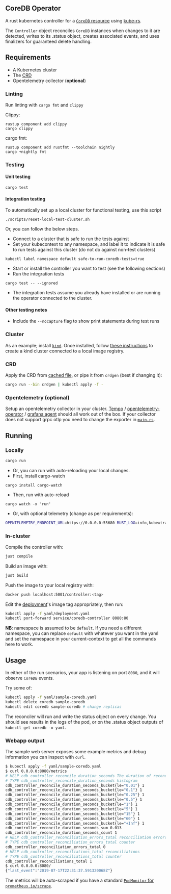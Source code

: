 ## CoreDB Operator

A rust kubernetes controller for a [`CoreDB` resource](https://github.com/CoreDB-io/coredb/blob/main/coredb-operator/yaml/crd.yaml) using [kube-rs](https://github.com/kube-rs/kube-rs/).

The `Controller` object reconciles `CoreDB` instances when changes to it are detected, writes to its .status object, creates associated events, and uses finalizers for guaranteed delete handling.

## Requirements
- A Kubernetes cluster
- The [CRD](yaml/crd.yaml)
- Opentelemetry collector (**optional**)

### Linting

Run linting with `cargo fmt` and `clippy`

Clippy:
```
rustup component add clippy
cargo clippy
```

cargo fmt:
```
rustup component add rustfmt --toolchain nightly
cargo +nightly fmt
```

### Testing


#### Unit testing

```
cargo test
```

#### Integration testing

To automatically set up a local cluster for functional testing, use this script
```
./scripts/reset-local-test-cluster.sh
```
Or, you can follow the below steps.

- Connect to a cluster that is safe to run the tests against
- Set your kubecontext to any namespace, and label it to indicate it is safe to run tests against this cluster (do not do against non-test clusters)
```
kubectl label namespace default safe-to-run-coredb-tests=true
```
- Start or install the controller you want to test (see the following sections)
- Run the integration tests
```
cargo test -- --ignored
```
- The integration tests assume you already have installed or are running the operator connected to the cluster.

#### Other testing notes

- Include the `--nocapture` flag to show print statements during test runs

### Cluster
As an example; install [`kind`](https://kind.sigs.k8s.io/docs/user/quick-start/#installation). Once installed, follow [these instructions](https://kind.sigs.k8s.io/docs/user/local-registry/) to create a kind cluster connected to a local image registry.

### CRD
Apply the CRD from [cached file](yaml/crd.yaml), or pipe it from `crdgen` (best if changing it):

```sh
cargo run --bin crdgen | kubectl apply -f -
```

### Opentelemetry (optional)
Setup an opentelemetry collector in your cluster. [Tempo](https://github.com/grafana/helm-charts/tree/main/charts/tempo) / [opentelemetry-operator](https://github.com/open-telemetry/opentelemetry-helm-charts/tree/main/charts/opentelemetry-operator) / [grafana agent](https://github.com/grafana/helm-charts/tree/main/charts/agent-operator) should all work out of the box. If your collector does not support grpc otlp you need to change the exporter in [`main.rs`](./src/main.rs).

## Running

### Locally

```sh
cargo run
```

- Or, you can run with auto-reloading your local changes.
- First, install cargo-watch
```
cargo install cargo-watch
```
- Then, run with auto-reload
```
cargo watch -x 'run'
```

- Or, with optional telemetry (change as per requirements):

```sh
OPENTELEMETRY_ENDPOINT_URL=https://0.0.0.0:55680 RUST_LOG=info,kube=trace,controller=debug cargo run --features=telemetry
```

### In-cluster
Compile the controller with:
```sh
just compile
```

Build an image with:
```sh
just build
```

Push the image to your local registry with:
```sh
docker push localhost:5001/controller:<tag>
```

Edit the [deployment](./yaml/deployment.yaml)'s image tag appropriately, then run:

```sh
kubectl apply -f yaml/deployment.yaml
kubectl port-forward service/coredb-controller 8080:80
```

**NB**: namespace is assumed to be `default`. If you need a different namespace, you can replace `default` with whatever you want in the yaml and set the namespace in your current-context to get all the commands here to work.

## Usage
In either of the run scenarios, your app is listening on port `8080`, and it will observe `CoreDB` events.

Try some of:

```sh
kubectl apply -f yaml/sample-coredb.yaml
kubectl delete coredb sample-coredb
kubectl edit coredb sample-coredb # change replicas
```

The reconciler will run and write the status object on every change. You should see results in the logs of the pod, or on the .status object outputs of `kubectl get coredb -o yaml`.

### Webapp output
The sample web server exposes some example metrics and debug information you can inspect with `curl`.

```sh
$ kubectl apply -f yaml/sample-coredb.yaml
$ curl 0.0.0.0:8080/metrics
# HELP cdb_controller_reconcile_duration_seconds The duration of reconcile to complete in seconds
# TYPE cdb_controller_reconcile_duration_seconds histogram
cdb_controller_reconcile_duration_seconds_bucket{le="0.01"} 1
cdb_controller_reconcile_duration_seconds_bucket{le="0.1"} 1
cdb_controller_reconcile_duration_seconds_bucket{le="0.25"} 1
cdb_controller_reconcile_duration_seconds_bucket{le="0.5"} 1
cdb_controller_reconcile_duration_seconds_bucket{le="1"} 1
cdb_controller_reconcile_duration_seconds_bucket{le="5"} 1
cdb_controller_reconcile_duration_seconds_bucket{le="15"} 1
cdb_controller_reconcile_duration_seconds_bucket{le="60"} 1
cdb_controller_reconcile_duration_seconds_bucket{le="+Inf"} 1
cdb_controller_reconcile_duration_seconds_sum 0.013
cdb_controller_reconcile_duration_seconds_count 1
# HELP cdb_controller_reconciliation_errors_total reconciliation errors
# TYPE cdb_controller_reconciliation_errors_total counter
cdb_controller_reconciliation_errors_total 0
# HELP cdb_controller_reconciliations_total reconciliations
# TYPE cdb_controller_reconciliations_total counter
cdb_controller_reconciliations_total 1
$ curl 0.0.0.0:8080/
{"last_event":"2019-07-17T22:31:37.591320068Z"}
```

The metrics will be auto-scraped if you have a standard [`PodMonitor` for `prometheus.io/scrape`](https://github.com/prometheus-community/helm-charts/blob/b69e89e73326e8b504102a75d668dc4351fcdb78/charts/prometheus/values.yaml#L1608-L1650).
